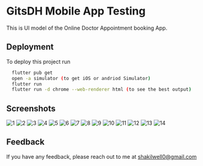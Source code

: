 
# GitsDH Mobile App Testing 

This is UI model of the Online Doctor Appointment booking App. 




## Deployment

To deploy this project run

```bash
  flutter pub get
  open -a simulator (to get iOS or andriod Simulator)
  flutter run
  flutter run -d chrome --web-renderer html (to see the best output)
```


## Screenshots

![1](https://user-images.githubusercontent.com/61247278/202502812-a8cd01b1-9288-4cf7-bc87-cc3c637d3d91.jpg)
![2](https://user-images.githubusercontent.com/61247278/202502826-cfba03ab-0a08-48fa-8998-e6ec790eb39e.jpg)
![3](https://user-images.githubusercontent.com/61247278/202502831-4c25cc6b-37b8-4509-92e6-7ea36d7a7de6.jpg)
![4](https://user-images.githubusercontent.com/61247278/202502835-44245738-44d4-4a33-840a-b812402079b9.jpg)
![5](https://user-images.githubusercontent.com/61247278/202502839-cd2f5c71-9206-4c2d-934b-a3d631deb8d5.jpg)
![6](https://user-images.githubusercontent.com/61247278/202502842-f975b249-4296-4216-a86e-a248989d311b.jpg)
![7](https://user-images.githubusercontent.com/61247278/202502848-cf9a9eae-1180-4594-9a67-d87f62d779fa.jpg)
![8](https://user-images.githubusercontent.com/61247278/202502851-7fea5dec-c0ab-4181-9504-cb7b7ec8eeeb.jpg)
![9](https://user-images.githubusercontent.com/61247278/202502857-bee7c98e-11d6-4aa3-a463-e186adfd679a.jpg)
![10](https://user-images.githubusercontent.com/61247278/202502858-55b1d283-9d18-4cd8-9e0d-701d5f2fa3dd.jpg)
![11](https://user-images.githubusercontent.com/61247278/202502868-5d746671-21a9-4cdb-b7c7-a7ec7a8381c4.jpg)
![12](https://user-images.githubusercontent.com/61247278/202502870-f1868a07-c76d-48ae-aa6c-107a31ae90ff.jpg)
![13](https://user-images.githubusercontent.com/61247278/202502875-449866f6-a2ba-46eb-80c0-c1ab2b2ad145.jpg)
![14](https://user-images.githubusercontent.com/61247278/202502878-0fb2adae-592a-4c65-9719-eed0aa6d278d.jpg)

## Feedback

If you have any feedback, please reach out to me at shakilwell0@gmail.com


